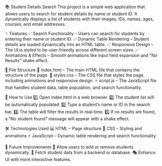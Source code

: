 📚 Student Details Search
This project is a simple web application that allows users to search for student details by name or student ID. It dynamically displays a list of students with their images, IDs, names, ages, courses, and email addresses.

✨ Features
✅ Search Functionality – Users can search for students by entering their name or student ID.
✅ Dynamic Table Rendering – Student details are loaded dynamically into an HTML table.
✅ Responsive Design – The UI is styled to be user-friendly across different screen sizes.
✅ Animations & Effects – Smooth animations like input field expansion and "No Results" shake effect.

📂 File Structure
📄 index.html – The main HTML file that contains the structure of the page.
🎨 styles.css – The CSS file that styles the page, including animations and responsive design.
⚡ script.js – The JavaScript file that handles student data, table population, and search functionality.

🚀 How to Use
1️⃣ Open index.html in a web browser.
2️⃣ The student list will be automatically populated.
3️⃣ Type a student’s name or ID in the search bar.
4️⃣ The table will filter the results in real-time.
5️⃣ If no results are found, a "No student found" message will appear with a shake effect.

🛠️ Technologies Used
💻 HTML – Page structure
🎨 CSS – Styling and animations
⚡ JavaScript – Dynamic table rendering and search functionality

🔮 Future Improvements
🚀 Allow users to add or remove students dynamically.
📡 Fetch student data from a backend or database.
🎭 Enhance UI with more interactive features.
